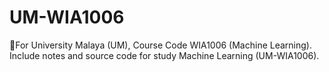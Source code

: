 # UM-WIA1006
🌱For University Malaya (UM), Course Code WIA1006 (Machine Learning). Include notes and source code for study Machine Learning (UM-WIA1006).
